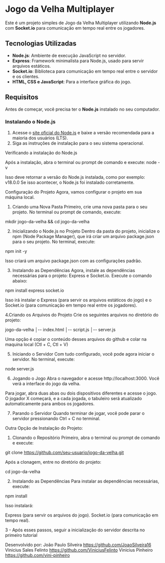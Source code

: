 # Jogo da Velha Multiplayer  

Este é um projeto simples de Jogo da Velha Multiplayer utilizando **Node.js** com **Socket.io** para comunicação em tempo real entre os jogadores.  

## Tecnologias Utilizadas  

- **Node.js**: Ambiente de execução JavaScript no servidor.  
- **Express**: Framework minimalista para Node.js, usado para servir arquivos estáticos.  
- **Socket.io**: Biblioteca para comunicação em tempo real entre o servidor e os clientes.  
- **HTML, CSS e JavaScript**: Para a interface gráfica do jogo.  

## Requisitos  

Antes de começar, você precisa ter o **Node.js** instalado no seu computador.  

### Instalando o Node.js  

1. Acesse o [site oficial do Node.js](https://nodejs.org/) e baixe a versão recomendada para a maioria dos usuários (LTS).  
2. Siga as instruções de instalação para o seu sistema operacional.  

Verificando a instalação do Node.js

Após a instalação, abra o terminal ou prompt de comando e execute:
node -v

Isso deve retornar a versão do Node.js instalada, como por exemplo:
v18.0.0
Se isso acontecer, o Node.js foi instalado corretamente.

Configuração do Projeto
Agora, vamos configurar o projeto em sua máquina local.

1. Criando uma Nova Pasta
Primeiro, crie uma nova pasta para o seu projeto. No terminal ou prompt de comando, execute:

mkdir jogo-da-velha && cd jogo-da-velha

2. Inicializando o Node.js no Projeto
Dentro da pasta do projeto, inicialize o npm (Node Package Manager), que irá criar um arquivo package.json para o seu projeto. No terminal, execute:

npm init -y

Isso criará um arquivo package.json com as configurações padrão.

3. Instalando as Dependências
Agora, instale as dependências necessárias para o projeto: Express e Socket.io. Execute o comando abaixo:

npm install express socket.io

Isso irá instalar o Express (para servir os arquivos estáticos do jogo) e o Socket.io (para comunicação em tempo real entre os jogadores).

4.Criando os Arquivos do Projeto
Crie os seguintes arquivos no diretório do projeto:

jogo-da-velha
│-- index.html
│-- script.js
│-- server.js

Uma opção é copiar o conteúdo desses arquivos do github e colar na maquina local (Ctl + C, Ctl + V)


5. Iniciando o Servidor
Com tudo configurado, você pode agora iniciar o servidor. No terminal, execute:

node server.js

6. Jogando o Jogo
Abra o navegador e acesse http://localhost:3000. Você verá a interface do jogo da velha.

Para jogar, abra duas abas ou dois dispositivos diferentes e acesse o jogo.
O jogador X começará, e a cada jogada, o tabuleiro será atualizado automaticamente para ambos os jogadores.

7. Parando o Servidor
Quando terminar de jogar, você pode parar o servidor pressionando Ctrl + C no terminal.


Outra Opção de Instalação do Projeto:

1. Clonando o Repositório
Primeiro, abra o terminal ou prompt de comando e execute:

git clone https://github.com/seu-usuario/jogo-da-velha.git

Após a clonagem, entre no diretório do projeto:

cd jogo-da-velha

2. Instalando as Dependências
Para instalar as dependências necessárias, execute:

npm install

Isso instalará:

Express (para servir os arquivos do jogo).
Socket.io (para comunicação em tempo real).

3 - Após esses passos, seguir a inicialização do servidor descrita no primeiro tutorial


Desenvolvido por:
João Paulo Silveira https://github.com/JoaoSilveira16
Vinicius Sales Felinto https://github.com/ViniciusFelinto
Vinicius Pinheiro https://github.com/vini-pinheiro
